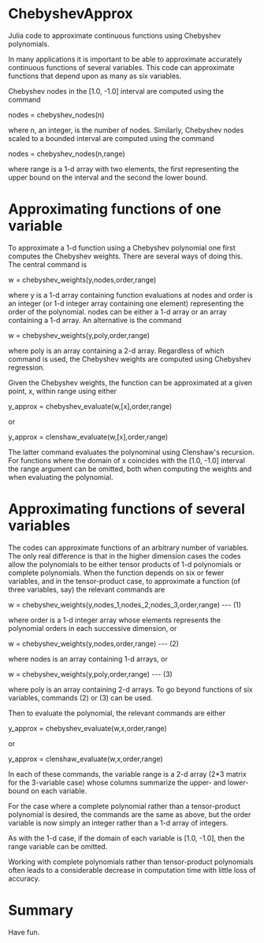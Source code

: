 ChebyshevApprox
===============

Julia code to approximate continuous functions using Chebyshev polynomials.

In many applications it is important to be able to approximate accurately continuous functions of several variables.  This code can approximate functions that depend upon as many as six variables.

Chebyshev nodes in the [1.0, -1.0] interval are computed using the command

nodes = chebyshev_nodes(n)

where n, an integer, is the number of nodes.  Similarly, Chebyshev nodes scaled to a bounded interval are computed using the command

nodes = chebyshev_nodes(n,range)

where range is a 1-d array with two elements, the first representing the upper bound on the interval and the second the lower bound.

Approximating functions of one variable
=======================================

To approximate a 1-d function using a Chebyshev polynomial one first computes the Chebyshev weights.  There are several ways of doing this.  The central command is

w = chebyshev_weights(y,nodes,order,range)

where y is a 1-d array containing function evaluations at nodes and order is an integer (or 1-d integer array containing one element) representing the order of the polynomial.  nodes can be either a 1-d array or an array containing a 1-d array.  An alternative is the command

w = chebyshev_weights(y,poly,order,range)

where poly is an array containing a 2-d array.  Regardless of which command is used, the Chebyshev weights are computed using Chebyshev regression.

Given the Chebyshev weights, the function can be approximated at a given point, x, within range using either

y_approx = chebyshev_evaluate(w,[x],order,range)

or

y_approx = clenshaw_evaluate(w,[x],order,range)

The latter command evaluates the polynominal using Clenshaw's recursion.  For functions where the domain of x coincides with the [1.0, -1.0] interval the range argument can be omitted, both when computing the weights and when evaluating the polynomial.

Approximating functions of several variables
============================================

The codes can approximate functions of an arbitrary number of variables.  The only real difference is that in the higher dimension cases the codes allow the polynomials to be either tensor products of 1-d polynomials or complete polynomials.  When the function depends on six or fewer variables, and in the tensor-product case, to approximate a function (of three variables, say) the relevant commands are

w = chebyshev_weights(y,nodes_1,nodes_2,nodes_3,order,range)      --- (1)

where order is a 1-d integer array whose elements represents the polynomial orders in each successive dimension, or

w = chebyshev_weights(y,nodes,order,range)                        --- (2)

where nodes is an array containing 1-d arrays, or

w = chebyshev_weights(y,poly,order,range)                         --- (3)

where poly is an array containing 2-d arrays.  To go beyond functions of six variables, commands (2) or (3) can be used.

Then to evaluate the polynomial, the relevant commands are either

y_approx = chebyshev_evaluate(w,x,order,range)

or

y_approx = clenshaw_evaluate(w,x,order,range)

In each of these commands, the variable range is a 2-d array (2*3 matrix for the 3-variable case) whose columns summarize the upper- and lower-bound on each variable.

For the case where a complete polynomial rather than a tensor-product polynomial is desired, the commands are the same as above, but the order variable is now simply an integer rather than a 1-d array of integers.

As with the 1-d case, if the domain of each variable is [1.0, -1.0], then the range variable can be omitted.

Working with complete polynomials rather than tensor-product polynomials often leads to a considerable decrease in computation time with little loss of accuracy.

Summary
=======

Have fun.

